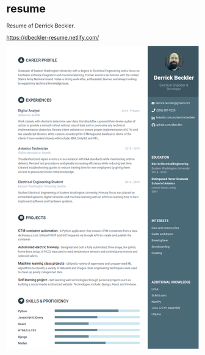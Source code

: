 # resume

Resume of Derrick Beckler.

https://dbeckler-resume.netlify.com/

![screenshot](https://github.com/dbeckler/resume/blob/master/ResumeScreenshot.png)

